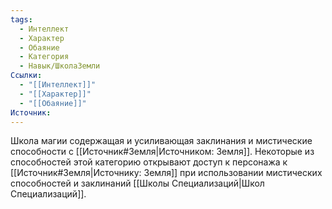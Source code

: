 ```yaml
---
tags:
  - Интеллект
  - Характер
  - Обаяние
  - Категория
  - Навык/ШколаЗемли
Ссылки:
  - "[[Интеллект]]"
  - "[[Характер]]"
  - "[[Обаяние]]"
Источник:
---
```

Школа магии содержащая и усиливающая заклинания и мистические способности с [[Источник#Земля|Источником: Земля]]. Некоторые из способностей этой категорию открывают доступ к персонажа к [[Источник#Земля|Источнику: Земля]] при использовании мистических способностей и заклинаний [[Школы Специализаций|Школ Специализаций]]. 